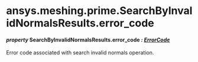 # ansys.meshing.prime.SearchByInvalidNormalsResults.error_code

#### *property* SearchByInvalidNormalsResults.error_code *: [ErrorCode](ansys.meshing.prime.ErrorCode.md#ansys.meshing.prime.ErrorCode)*

Error code associated with search invalid normals operation.

<!-- !! processed by numpydoc !! -->

